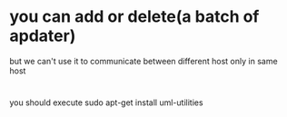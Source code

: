 # you can add or delete(a batch of apdater) 
  but we can't use it to communicate between different host only in same host
#

you should execute sudo apt-get install uml-utilities

